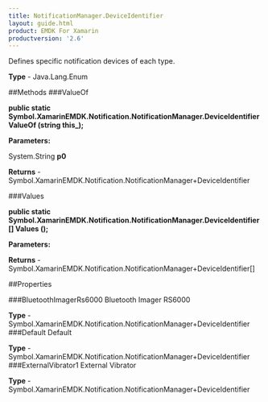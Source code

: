 ```yaml
---
title: NotificationManager.DeviceIdentifier
layout: guide.html
product: EMDK For Xamarin 
productversion: '2.6' 
---
```

Defines specific notification devices of each type.

**Type** - Java.Lang.Enum

##Methods
###ValueOf

**public static Symbol.XamarinEMDK.Notification.NotificationManager.DeviceIdentifier ValueOf (string this_);**


        

**Parameters:**

System.String **p0** 

**Returns** - Symbol.XamarinEMDK.Notification.NotificationManager+DeviceIdentifier

###Values

**public static Symbol.XamarinEMDK.Notification.NotificationManager.DeviceIdentifier[] Values ();**


        

**Parameters:**

**Returns** - Symbol.XamarinEMDK.Notification.NotificationManager+DeviceIdentifier[]

##Properties

###BluetoothImagerRs6000
Bluetooth Imager RS6000

**Type** - Symbol.XamarinEMDK.Notification.NotificationManager+DeviceIdentifier
###Default
Default

**Type** - Symbol.XamarinEMDK.Notification.NotificationManager+DeviceIdentifier
###ExternalVibrator1
External Vibrator

**Type** - Symbol.XamarinEMDK.Notification.NotificationManager+DeviceIdentifier
